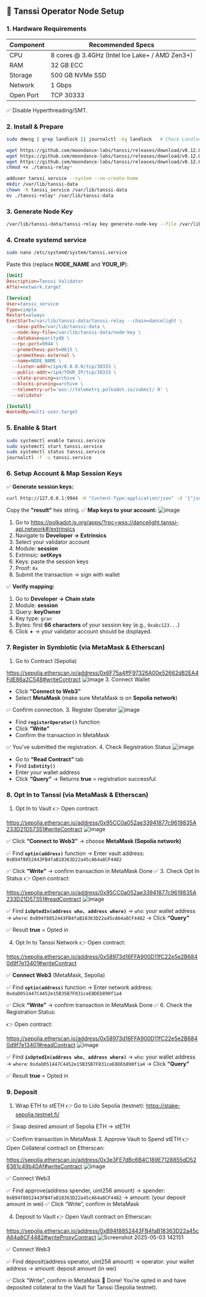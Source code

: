 ## 🚀 **Tanssi Operator Node Setup**
### **1. Hardware Requirements**

| Component | Recommended Specs                              |
| --------- | ---------------------------------------------- |
| CPU       | 8 cores @ 3.4GHz (Intel Ice Lake+ / AMD Zen3+) |
| RAM       | 32 GB ECC                                      |
| Storage   | 500 GB NVMe SSD                                |
| Network   | 1 Gbps                                         |
| Open Port | TCP 30333                                      |

✅ Disable Hyperthreading/SMT.

### **2. Install & Prepare**

```bash
sudo dmesg | grep landlock || journalctl -kg landlock   # Check Landlock

wget https://github.com/moondance-labs/tanssi/releases/download/v0.12.0/tanssi-relay
wget https://github.com/moondance-labs/tanssi/releases/download/v0.12.0/tanssi-relay-execute-worker
wget https://github.com/moondance-labs/tanssi/releases/download/v0.12.0/tanssi-relay-prepare-worker
chmod +x ./tanssi-relay*

adduser tanssi_service --system --no-create-home
mkdir /var/lib/tanssi-data
chown -R tanssi_service /var/lib/tanssi-data
mv ./tanssi-relay* /var/lib/tanssi-data
```
### **3. Generate Node Key**

```bash
/var/lib/tanssi-data/tanssi-relay key generate-node-key --file /var/lib/tanssi-data/node-key
```
### **4. Create systemd service**

```bash
sudo nano /etc/systemd/system/tanssi.service
```

Paste this (replace **NODE\_NAME** and **YOUR\_IP**):

```ini
[Unit]
Description=Tanssi Validator
After=network.target

[Service]
User=tanssi_service
Type=simple
Restart=always
ExecStart=/var/lib/tanssi-data/tanssi-relay --chain=dancelight \
  --base-path=/var/lib/tanssi-data \
  --node-key-file=/var/lib/tanssi-data/node-key \
  --database=paritydb \
  --rpc-port=9944 \
  --prometheus-port=9615 \
  --prometheus-external \
  --name=NODE_NAME \
  --listen-addr=/ip4/0.0.0.0/tcp/30333 \
  --public-addr=/ip4/YOUR_IP/tcp/30333 \
  --state-pruning=archive \
  --blocks-pruning=archive \
  --telemetry-url='wss://telemetry.polkadot.io/submit/ 0' \
  --validator

[Install]
WantedBy=multi-user.target
```
### **5. Enable & Start**

```bash
sudo systemctl enable tanssi.service
sudo systemctl start tanssi.service
sudo systemctl status tanssi.service
journalctl -f -u tanssi.service
```
### **6. Setup Account & Map Session Keys**

✅ **Generate session keys:**

```bash
curl http://127.0.0.1:9944 -H "Content-Type:application/json" -d '{"jsonrpc":"2.0","id":1,"method":"author_rotateKeys","params":[]}'
```
Copy the **"result"** hex string.
✅ **Map keys to your account:**
![image](https://github.com/user-attachments/assets/26b2fcee-53f9-40d0-9a97-5c9b5489c99d)
1. Go to https://polkadot.js.org/apps/?rpc=wss://dancelight.tanssi-api.network#/extrinsics
2. Navigate to **Developer → Extrinsics**
3. Select your validator account
4. Module: **session**
5. Extrinsic: **setKeys**
6. Keys: paste the session keys
7. Proof: `0x`
8. Submit the transaction → sign with wallet

✅ **Verify mapping:**
1. Go to **Developer → Chain state**
2. Module: **session**
3. Query: **keyOwner**
4. Key type: `gran`
5. Bytes: first **66 characters** of your session key (e.g., `0xabc123...`)
6. Click **+** → your validator account should be displayed.
### **7. Register in Symbiotic (via MetaMask & Etherscan)**
1. Go to Contract (Sepolia)

https://sepolia.etherscan.io/address/0x6F75a4ffF97326A00e52662d82EA4FdE86a2C548#writeContract
![image](https://github.com/user-attachments/assets/67970c09-03c6-4ffd-b8a9-feb4b074a44e)
3. Connect Wallet
* Click **“Connect to Web3”**
* Select **MetaMask** (make sure MetaMask is on **Sepolia network**)

✅ Confirm connection.
3. Register Operator
![image](https://github.com/user-attachments/assets/13f7c621-3802-44be-b805-0cfedee022c3)
* Find **`registerOperator()`** function
* Click **“Write”**
* Confirm the transaction in MetaMask

✅ You’ve submitted the registration.
4. Check Registration Status
  ![image](https://github.com/user-attachments/assets/136e97bc-0b78-431c-8af7-e910684c185e)
* Go to **“Read Contract”** tab
* Find **`isEntity()`**
* Enter your wallet address
* Click **“Query”**
→ Returns **true** = registration successful.
### **8. Opt In to Tanssi (via MetaMask & Etherscan)**
1. Opt In to Vault
👉 Open contract:

https://sepolia.etherscan.io/address/0x95CC0a052ae33941877c9619835A233D21D57351#writeContract
![image](https://github.com/user-attachments/assets/44d564d7-6fb6-41a2-9772-87f62f8010a4)

✅ Click **“Connect to Web3”** → choose **MetaMask (Sepolia network)**

✅ Find **`optin(address)`** function
→ Enter vault address:
`0xB94f8852443FB4faB18363D22a45cA64a8CF4482`

✅ Click **“Write”** → confirm transaction in MetaMask
Done ✅
3. Check Opt In Status
👉 Open contract:

https://sepolia.etherscan.io/address/0x95CC0a052ae33941877c9619835A233D21D57351#readContract
![image](https://github.com/user-attachments/assets/6622c367-eff5-4a3d-aa2a-d8f3cae3680a)

✅ Find **`isOptedIn(address who, address where)`**
→ `who`: your wallet address
→ `where`: `0xB94f8852443FB4faB18363D22a45cA64a8CF4482`
→ Click **“Query”**

✅ Result **true** = Opted in

4. Opt In to Tanssi Network
👉 Open contract:

https://sepolia.etherscan.io/address/0x58973d16FFA900D11fC22e5e2B6840d9f7e13401#writeContract

✅ **Connect Web3** (MetaMask, Sepolia)

✅ Find **`optin(address)`** function
→ Enter network address:
`0xdaD051447C4452e15B35B7F831ceE8DEb890f1a4`

✅ Click **“Write”** → confirm transaction in MetaMask
Done ✅
6. Check the Registration Status:

👉 Open contract:

https://sepolia.etherscan.io/address/0x58973d16FFA900D11fC22e5e2B6840d9f7e13401#readContract
![image](https://github.com/user-attachments/assets/7b147a76-4aa4-4c25-ae8b-c68ba1bb7af4)

✅ Find **`isOptedIn(address who, address where)`**
→ `who`: your wallet address
→ `where`: `0xdaD051447C4452e15B35B7F831ceE8DEb890f1a4`
→ Click **“Query”**

✅ Result **true** = Opted in
### **9. Deposit**
1. Wrap ETH to stETH
👉 Go to Lido Sepolia (testnet):
https://stake-sepolia.testnet.fi/

✅ Swap desired amount of Sepolia ETH → stETH

✅ Confirm transaction in MetaMask
3. Approve Vault to Spend stETH
👉 Open Collateral contract on Etherscan:

https://sepolia.etherscan.io/address/0x3e3FE7dBc6B4C189E7128855dD526361c49b40Af#writeContract
![image](https://github.com/user-attachments/assets/0b6274d4-14df-4af0-8e69-d00bde67599a)

✅ Connect Web3

✅ Find approve(address spender, uint256 amount)
→ spender:
`0xB94f8852443FB4faB18363D22a45cA64a8CF4482`
→ amount: (your deposit amount in wei)
✅ Click “Write”, confirm in MetaMask

4. Deposit to Vault
👉 Open Vault contract on Etherscan:

https://sepolia.etherscan.io/address/0xB94f8852443FB4faB18363D22a45cA64a8CF4482#writeProxyContract
![Screenshot 2025-05-03 142151](https://github.com/user-attachments/assets/d9120ee7-8201-4f8c-9730-147850d9db57)

✅ Connect Web3

✅ Find deposit(address operator, uint256 amount)
→ operator: your wallet address
→ amount: deposit amount (in wei)

✅ Click “Write”, confirm in MetaMask
🎉 Done! You’re opted in and have deposited collateral to the Vault for Tanssi (Sepolia testnet).
